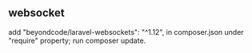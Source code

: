 ## websocket
add "beyondcode/laravel-websockets": "^1.12", in composer.json under "require" property;
run composer update.